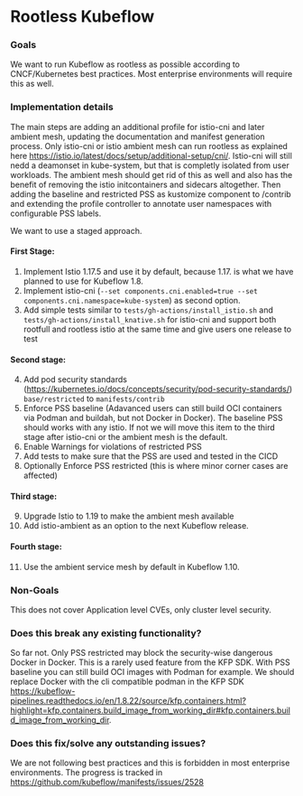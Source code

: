 # Rootless Kubeflow

### Goals

We want to run Kubeflow as rootless as possible according to CNCF/Kubernetes best practices.
Most enterprise environments will require this as well.

### Implementation details
The main steps are adding an additional profile for istio-cni and later ambient mesh, updating the documentation and manifest generation process.
Only istio-cni or istio ambient mesh can run rootless as explained here https://istio.io/latest/docs/setup/additional-setup/cni/. 
Istio-cni will still nedd a deamonset in kube-system, but that is completly isolated from user workloads. 
The ambient mesh should get rid of this as well and also has the benefit of removing the istio initcontainers and sidecars altogether.
Then adding the baseline and restricted PSS as kustomize component to /contrib and extending the profile controller to annotate user namespaces with configurable PSS labels.

We want to use a staged approach.

#### First Stage:
1. Implement Istio 1.17.5 and use it by default, because 1.17. is what we have planned to use for Kubeflow 1.8.
2. Implement istio-cni (`--set components.cni.enabled=true --set components.cni.namespace=kube-system`) as second option.
3. Add simple tests similar to `tests/gh-actions/install_istio.sh` and `tests/gh-actions/install_knative.sh` for istio-cni and support both rootfull and rootless istio at the same time and give users one release to test

#### Second stage:
4. Add pod security standards (https://kubernetes.io/docs/concepts/security/pod-security-standards/) `base/restricted` to `manifests/contrib`
5. Enforce PSS baseline (Adavanced users can still build OCI containers via Podman and buildah, but not Docker in Docker). The baseline PSS should works with any istio. If not we will move this item to the third stage after istio-cni or the ambient mesh is the default.
7. Enable Warnings for violations of restricted PSS
8. Add tests to make sure that the PSS are used and tested in the CICD
9. Optionally Enforce PSS restricted (this is where minor corner cases are affected)

#### Third stage:
9. Upgrade Istio to 1.19 to make the ambient mesh available
10. Add istio-ambient as an option to the next Kubeflow release.

#### Fourth stage:
11. Use the ambient service mesh by default in Kubeflow 1.10.

### Non-Goals
This does not cover Application level CVEs, only cluster level security.

### Does this break any existing functionality?
So far not. Only PSS restricted may block the security-wise dangerous Docker in Docker.
This is a rarely used feature from the KFP SDK.
With PSS baseline you can still build OCI images with Podman for example. 
We should replace Docker with the cli compatible podman in the KFP SDK https://kubeflow-pipelines.readthedocs.io/en/1.8.22/source/kfp.containers.html?highlight=kfp.containers.build_image_from_working_dir#kfp.containers.build_image_from_working_dir.


### Does this fix/solve any outstanding issues?
We are not following best practices and this is forbidden in most enterprise environments.
The progress is tracked in https://github.com/kubeflow/manifests/issues/2528

